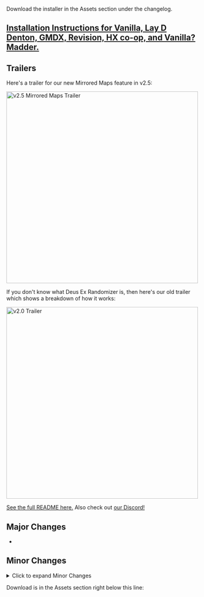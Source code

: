 Download the installer in the Assets section under the changelog.

## [Installation Instructions for Vanilla, Lay D Denton, GMDX, Revision, HX co-op, and Vanilla? Madder.](https://github.com/Die4Ever/deus-ex-randomizer/wiki/Installation-Instructions-and-performance-tweaks)

## Trailers

Here's a trailer for our new Mirrored Maps feature in v2.5:

<a href="https://www.youtube.com/watch?v=PJOh1TqYJmU&list=PLZIQTa_kwZhBksj7UzcahPiRaHk87fWch&pp=gAQBiAQB" target="_blank">
<img src="https://github.com/Die4Ever/deus-ex-randomizer/assets/30947252/0884f42b-36b2-4716-9f80-6d56faee6621" alt="v2.5 Mirrored Maps Trailer" width="500"/></a>

If you don't know what Deus Ex Randomizer is, then here's our old trailer which shows a breakdown of how it works:

<a href="https://www.youtube.com/watch?v=XsoIKbn_suE&list=PLZIQTa_kwZhBksj7UzcahPiRaHk87fWch" target="_blank">
<img src="https://github.com/Die4Ever/deus-ex-randomizer/assets/30947252/daf30de5-fd3e-4b65-a0cf-abc7f6ac758b" alt="v2.0 Trailer" width="500"/></a>

[See the full README here.](https://github.com/Die4Ever/deus-ex-randomizer#readme) Also check out [our Discord!](https://discord.gg/daQVyAp2ds)

## Major Changes

*

## Minor Changes

<details>
<summary>Click to expand Minor Changes</summary>
*
</details>

Download is in the Assets section right below this line:
